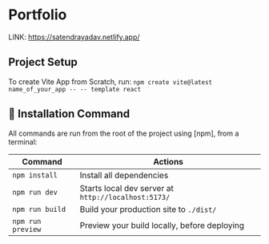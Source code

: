 # Portfolio

LINK: https://satendrayadav.netlify.app/

## Project Setup
To create Vite App from Scratch, run:
`npm create vite@latest name_of_your_app -- -- template react` 

## 🧞 Installation Command

All commands are run from the root of the project using [npm], from a terminal:

Command       | Actions
------------- | -------------
`npm install` | Install all dependencies
`npm run dev` | Starts local dev server at `http://localhost:5173/`
`npm run build` | Build your production site to `./dist/`
`npm run preview` | Preview your build locally, before deploying
